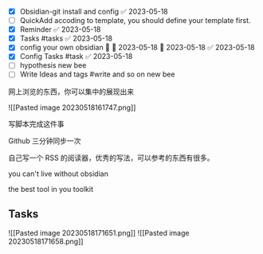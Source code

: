 - [x] Obsidian-git install and config ✅ 2023-05-18
- [ ] QuickAdd accoding to template, you should define your template first.
- [x] Reminder ✅ 2023-05-18
- [x] Tasks #tasks ✅ 2023-05-18
- [x] config your own obsidian 🔽 🛫 2023-05-18 📅 2023-05-18 ✅ 2023-05-18
- [x] Config Tasks #task ✅ 2023-05-18
- [ ] hypothesis new bee
- [ ] Write Ideas and tags #write and so on new bee 

网上浏览的东西，你可以集中的展现出来

![[Pasted image 20230518161747.png]]

写脚本完成这件事

Github 三分钟同步一次

自己写一个 RSS 的阅读器，优秀的写法，可以参考的东西有很多。

you can't live without obsidian

the best tool in you toolkit

## Tasks 
![[Pasted image 20230518171651.png]]
![[Pasted image 20230518171658.png]]

